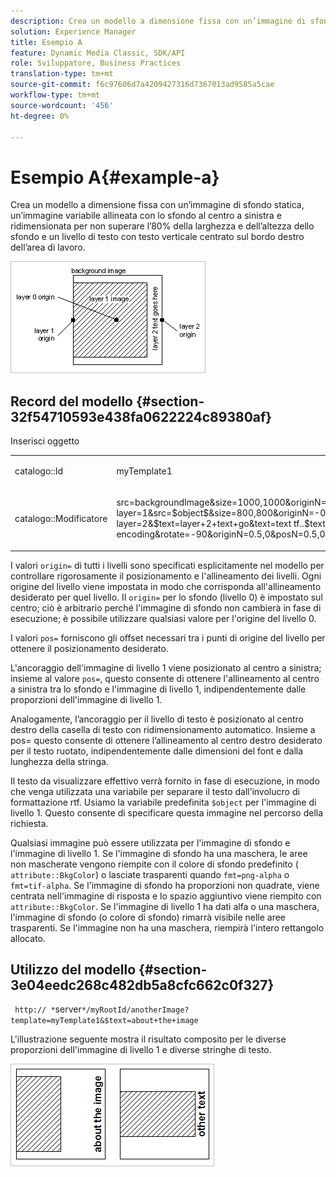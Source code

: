 ```yaml
---
description: Crea un modello a dimensione fissa con un’immagine di sfondo statica, un’immagine variabile allineata con lo sfondo al centro a sinistra e ridimensionata per non superare l’80% della larghezza e dell’altezza dello sfondo e un livello di testo con testo verticale centrato sul bordo destro dell’area di lavoro.
solution: Experience Manager
title: Esempio A
feature: Dynamic Media Classic, SDK/API
role: Sviluppatore, Business Practices
translation-type: tm+mt
source-git-commit: f6c97606d7a4209427316d7367013ad9585a5cae
workflow-type: tm+mt
source-wordcount: '456'
ht-degree: 0%

---
```



# Esempio A{#example-a}

Crea un modello a dimensione fissa con un’immagine di sfondo statica, un’immagine variabile allineata con lo sfondo al centro a sinistra e ridimensionata per non superare l’80% della larghezza e dell’altezza dello sfondo e un livello di testo con testo verticale centrato sul bordo destro dell’area di lavoro.

![](assets/examplea.png)

## Record del modello {#section-32f54710593e438fa0622224c89380af}

Inserisci oggetto

<table id="simpletable_97ECA49445634F59B3F1D100412EFC70"> 
 <tr class="strow"> 
  <td class="stentry"> <p> <span class="codeph"> catalogo::Id  </span> </p> </td> 
  <td class="stentry"> <p> <span class="codeph"> myTemplate1  </span> </p> </td> 
 </tr> 
 <tr class="strow"> 
  <td class="stentry"> <p> <span class="codeph"> catalogo::Modificatore  </span> </p> </td> 
  <td class="stentry"> <p> <span class="codeph"> src=backgroundImage&amp;size=1000,1000&amp;originN=0,0&amp; layer=1&amp;src=$object$&amp;size=800,800&amp;originN=-0.5,0&amp;posN=-0.5,0&amp; layer=2&amp;$text=layer+2+text+go&amp;text=text tf..$text$...rtf-encoding&amp;rotate=-90&amp;originN=0.5,0&amp;posN=0.5,0  </span> </p> </td> 
 </tr> 
</table>

I valori `origin=` di tutti i livelli sono specificati esplicitamente nel modello per controllare rigorosamente il posizionamento e l&#39;allineamento dei livelli. Ogni origine del livello viene impostata in modo che corrisponda all&#39;allineamento desiderato per quel livello. Il `origin=` per lo sfondo (livello 0) è impostato sul centro; ciò è arbitrario perché l&#39;immagine di sfondo non cambierà in fase di esecuzione; è possibile utilizzare qualsiasi valore per l&#39;origine del livello 0.

I valori `pos=` forniscono gli offset necessari tra i punti di origine del livello per ottenere il posizionamento desiderato.

L&#39;ancoraggio dell&#39;immagine di livello 1 viene posizionato al centro a sinistra; insieme al valore `pos=`, questo consente di ottenere l&#39;allineamento al centro a sinistra tra lo sfondo e l&#39;immagine di livello 1, indipendentemente dalle proporzioni dell&#39;immagine di livello 1.

Analogamente, l’ancoraggio per il livello di testo è posizionato al centro destro della casella di testo con ridimensionamento automatico. Insieme a pos= questo consente di ottenere l’allineamento al centro destro desiderato per il testo ruotato, indipendentemente dalle dimensioni del font e dalla lunghezza della stringa.

Il testo da visualizzare effettivo verrà fornito in fase di esecuzione, in modo che venga utilizzata una variabile per separare il testo dall’involucro di formattazione rtf. Usiamo la variabile predefinita `$object` per l&#39;immagine di livello 1. Questo consente di specificare questa immagine nel percorso della richiesta.

Qualsiasi immagine può essere utilizzata per l&#39;immagine di sfondo e l&#39;immagine di livello 1. Se l&#39;immagine di sfondo ha una maschera, le aree non mascherate vengono riempite con il colore di sfondo predefinito ( `attribute::BkgColor`) o lasciate trasparenti quando `fmt=png-alpha` o `fmt=tif-alpha`. Se l&#39;immagine di sfondo ha proporzioni non quadrate, viene centrata nell&#39;immagine di risposta e lo spazio aggiuntivo viene riempito con `attribute::BkgColor`. Se l&#39;immagine di livello 1 ha dati alfa o una maschera, l&#39;immagine di sfondo (o colore di sfondo) rimarrà visibile nelle aree trasparenti. Se l&#39;immagine non ha una maschera, riempirà l&#39;intero rettangolo allocato.

## Utilizzo del modello {#section-3e04eedc268c482db5a8cfc662c0f327}

` http:// *`server`*/myRootId/anotherImage?template=myTemplate1&$text=about+the+image`

L&#39;illustrazione seguente mostra il risultato composito per le diverse proporzioni dell&#39;immagine di livello 1 e diverse stringhe di testo.

![](assets/exampleausing.png)

